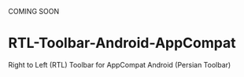 COMING SOON

# RTL-Toolbar-Android-AppCompat
Right to Left (RTL) Toolbar for AppCompat  Android (Persian Toolbar)
